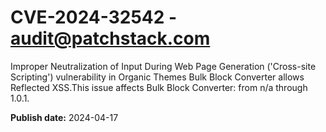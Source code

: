 # CVE-2024-32542 - audit@patchstack.com

Improper Neutralization of Input During Web Page Generation ('Cross-site Scripting') vulnerability in Organic Themes Bulk Block Converter allows Reflected XSS.This issue affects Bulk Block Converter: from n/a through 1.0.1.



**Publish date:** 2024-04-17
